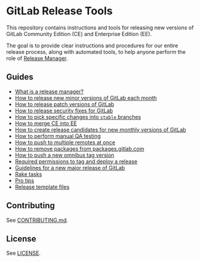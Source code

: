 # GitLab Release Tools

This repository contains instructions and tools for releasing new versions of
GitLab Community Edition (CE) and Enterprise Edition (EE).

The goal is to provide clear instructions and procedures for our entire release
process, along with automated tools, to help anyone perform the role of [Release
Manager](doc/release-manager.md).

## Guides

- [What is a release manager?](doc/release-manager.md)
- [How to release new minor versions of GitLab each month](doc/monthly.md)
- [How to release patch versions of GitLab](doc/patch.md)
- [How to release security fixes for GitLab](doc/security.md)
- [How to pick specific changes into `stable` branches](doc/pick-changes-into-stable.md)
- [How to merge CE into EE](doc/merge-ce-into-ee.md)
- [How to create release candidates for new monthly versions of GitLab](doc/release-candidates.md)
- [How to perform manual QA testing](doc/qa-checklist.md)
- [How to push to multiple remotes at once](doc/push-to-multiple-remotes.md)
- [How to remove packages from packages.gitlab.com](doc/remove-packages.md)
- [How to push a new omnibus tag version](doc/omnibus-tag.md)
- [Required permissions to tag and deploy a release](doc/permissions.md)
- [Guidelines for a new major release of GitLab](doc/major.md)
- [Rake tasks](doc/rake-tasks.md)
- [Pro tips](doc/pro-tips.md)
- [Release template files](https://gitlab.com/gitlab-org/release-tools/tree/master/templates)

## Contributing

See [CONTRIBUTING.md](./CONTRIBUTING.md).

## License

See [LICENSE](./LICENSE).
